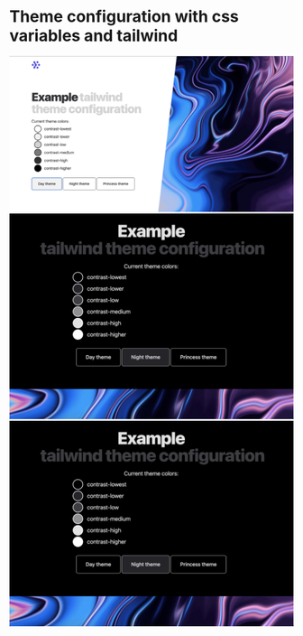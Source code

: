 # Theme configuration with css variables and tailwind

<div align="center">
    <img src="./public/Screenshot1.png" alt="React Hook Form Logo - React hook custom hook for form validation" />
</div>

<div align="center">
    <img src="./public/Screenshot2.png" alt="React Hook Form Logo - React hook custom hook for form validation" />
</div>

<div align="center">
    <img src="./public/Screenshot2.png" alt="React Hook Form Logo - React hook custom hook for form validation" />
</div>

